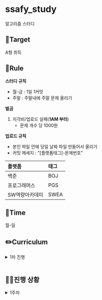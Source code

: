 # ssafy_study
알고리즘 스터디

## 🎯Target
A형 취득

## 📌Rule
**스터디 규칙**
- 월-금 : 1일 1커밋
- 주말 : 주말내에 주말 문제 올리기

**벌금**
1. 지각비/업로드 실패(**1AM 부터**)
   - 문제 개수 당 1000원

**업로드 규칙**
- 본인 파일 안에 당일 날짜 파일 만들어서 올리기
- 커밋 메세지 : "[플랫폼태그]-문제번호"
  
| 플랫폼    | 태그  |
|:-------|:----|
| 백준 | BOJ |
| 프로그래머스 | PGS |
| SW역량아카데미 | SWEA |
## 📅Time
월-일

## ✏️Curriculum
<details>
  <summary>1차 진행</summary>

 
 - 기간 : 2025.01.18 ~ 
 - 노션에 정리된 문제 풀이
 - https://seasoned-peripheral-395.notion.site/1-17eaa43d3dea801d8cdffbcd103e2c98?pvs=4
 
</details>
</br>


## 🏃‍♀️진행 상황
<details>
  <summary>1주차</summary>

|날짜|---| 문제 |
|---|---|---|
|1/18|BOJ|색종이, 캐슬디펜스, 7272 안경이 없어!(SWEA)|
|1/20|SWEA|SWEA : 2805. 농작물 수확하기, 1234. [S/W 문제해결 기본] 10일차 - 비밀번호|
|1/21|BOJ|1592 영식이와 친구들, 2798 블랙잭|
|1/22|BOJ|11399 ATM, 17413 단어 뒤집기 2|
|1/23|BOJ, 정올|8320 직사각형을 만드는 방법, 1523 별삼각형1|
|1/24|정올|1719 별삼각형2, 1329 별삼각형3|
|1/25|정올,SWEA|1707 달팽이 사각형, 4615. 재미있는 오셀로 게임|

</details>
